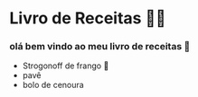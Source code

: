 # Livro de Receitas :man_cook:

### olá bem vindo ao meu livro de receitas :clap:

- Strogonoff de frango :chicken:
- pavê
- bolo de cenoura